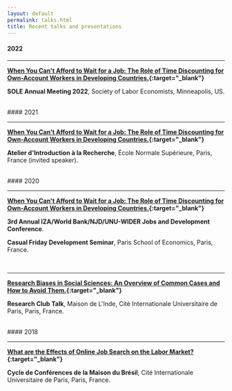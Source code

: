 ```yaml
---
layout: default
permalink: talks.html
title: Recent talks and presentations
---
```


#### 2022
<hr>

<b>[When You Can't Afford to Wait for a Job: The Role of Time Discounting for Own-Account Workers in Developing Countries.](../docs/scarelli_margolis_oaw_slides.pdf){:target="_blank"}</b>

**SOLE Annual Meeting 2022**, Society of Labor Economists, Minneapolis, US.

<br>
#### 2021
<hr>

<b>[When You Can't Afford to Wait for a Job: The Role of Time Discounting for Own-Account Workers in Developing Countries.](https://hal-pse.archives-ouvertes.fr/halshs-03288728v1){:target="_blank"}</b>

**Atelier d'Introduction à la Recherche**, École Normale Supérieure, Paris, France (invited speaker).

<br>
#### 2020
<hr>

<b>[When You Can't Afford to Wait for a Job: The Role of Time Discounting for Own-Account Workers in Developing Countries.](https://hal-pse.archives-ouvertes.fr/halshs-03288728v1){:target="_blank"}</b>

**3rd Annual IZA/World Bank/NJD/UNU-WIDER Jobs and Development Conference**.

**Casual Friday Development Seminar**, Paris School of Economics, Paris, France.

<br>
<hr>

<b>[Research Biases in Social Sciences: An Overview of Common Cases and How to Avoid Them.](../docs/2020_03_06_presentation_research_biases.pdf){:target="_blank"}</b>

**Research Club Talk**, Maison de L'Inde, Cité Internationale Universitaire de Paris, Paris, France.

<br>
#### 2018
<hr>

<b>[What are the Effects of Online Job Search on the Labor Market?](../docs/2018_07_18_presentation_online_job_search.pdf){:target="_blank"}</b>

**Cycle de Conférences de la Maison du Brésil**, Cité Internationale Universitaire de Paris, Paris, France.
